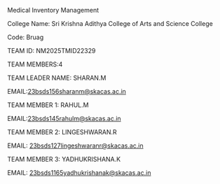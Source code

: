 Medical Inventory Management 

 College Name: Sri Krishna Adithya College of Arts and Science College
 
 Code: Bruag
 
TEAM ID: 	NM2025TMID22329

TEAM MEMBERS:4

TEAM LEADER NAME: SHARAN.M

EMAIL:23bsds156sharanm@skacas.ac.in

TEAM MEMBER 1: RAHUL.M

EMAIL:23bsds145rahulm@skacas.ac.in

TEAM MEMBER 2: LINGESHWARAN.R

EMAIL: 23bsds127lingeshwaranr@skacas.ac.in

TEAM MEMBER 3: YADHUKRISHANA.K

EMAIL: 23bsds1165yadhukrishanak@skacas.ac.in
